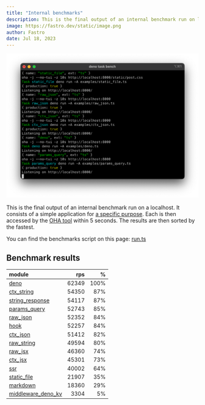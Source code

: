 ```yaml
---
title: "Internal benchmarks"
description: This is the final output of an internal benchmark run on localhost
image: https://fastro.dev/static/image.png
author: Fastro
date: Jul 18, 2023
---
```


![bench](/static/bench.png)

This is the final output of an internal benchmark run on a localhost. It consists of a simple application for [a specific purpose](https://github.com/fastrodev/fastro/blob/main/deno.json). Each is then accessed by the [OHA tool](https://github.com/hatoo/oha) within 5 seconds. The results are then sorted by the fastest.

You can find the benchmarks script on this page: [run.ts](https://github.com/fastrodev/fastro/blob/main/bench/run.ts)

## Benchmark results


| module                                                                                             |   rps |    % |
| :------------------------------------------------------------------------------------------------- | ----: | ---: |
| [deno](https://github.com/fastrodev/fastro/blob/main/examples/deno.ts)                             | 62349 | 100% |
| [ctx_string](https://github.com/fastrodev/fastro/blob/main/examples/ctx_string.ts)                 | 54350 |  87% |
| [string_response](https://github.com/fastrodev/fastro/blob/main/examples/string_response.ts)       | 54117 |  87% |
| [params_query](https://github.com/fastrodev/fastro/blob/main/examples/params_query.ts)             | 52743 |  85% |
| [raw_json](https://github.com/fastrodev/fastro/blob/main/examples/raw_json.ts)                     | 52352 |  84% |
| [hook](https://github.com/fastrodev/fastro/blob/main/examples/hook.ts)                             | 52257 |  84% |
| [ctx_json](https://github.com/fastrodev/fastro/blob/main/examples/ctx_json.ts)                     | 51412 |  82% |
| [raw_string](https://github.com/fastrodev/fastro/blob/main/examples/raw_string.ts)                 | 49594 |  80% |
| [raw_jsx](https://github.com/fastrodev/fastro/blob/main/examples/raw_jsx.tsx)                      | 46360 |  74% |
| [ctx_jsx](https://github.com/fastrodev/fastro/blob/main/examples/ctx_jsx.tsx)                      | 45301 |  73% |
| [ssr](https://github.com/fastrodev/fastro/blob/main/examples/ssr.ts)                               | 40002 |  64% |
| [static_file](https://github.com/fastrodev/fastro/blob/main/examples/static_file.ts)               | 21907 |  35% |
| [markdown](https://github.com/fastrodev/fastro/blob/main/examples/markdown.ts)                     | 18360 |  29% |
| [middleware_deno_kv](https://github.com/fastrodev/fastro/blob/main/examples/middleware_deno_kv.ts) |  3304 |   5% |